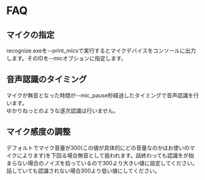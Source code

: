 # FAQ

## マイクの指定
recognize.exeを--print_micsで実行するとマイクデバイスをコンソールに出力します。そのIDを--micオプションに指定します。


## 音声認識のタイミング
マイクが無音となった時間が--mic_pause秒経過したタイミングで音声認識を行います。  
ゆかりねっとのような逐次認識は行いません。


## マイク感度の調整
デフォルトでマイク音量が300(この値が具体的にどの音量なのかはお使いのマイクによります)を下回る場合無音として扱われます。話終わっても認識をが始まらない場合のノイズを拾っているので300より大きい値に設定してください。
話していても認識されない場合300より低い値にしてください。

